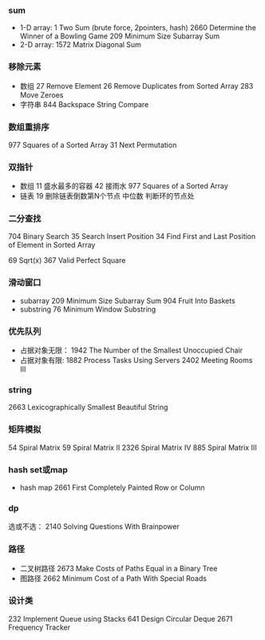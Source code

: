 ### sum
* 1-D array:
1 Two Sum (brute force, 2pointers, hash)
2660 Determine the Winner of a Bowling Game
209 Minimum Size Subarray Sum
* 2-D array:
1572 Matrix Diagonal Sum
### 移除元素
* 数组
27 Remove Element
26 Remove Duplicates from Sorted Array
283 Move Zeroes
* 字符串
844 Backspace String Compare
### 数组重排序
977 Squares of a Sorted Array
31 Next Permutation
### 双指针
* 数组
11 盛水最多的容器
42 接雨水
977 Squares of a Sorted Array
* 链表
19 删除链表倒数第N个节点
中位数
判断环的节点处
### 二分查找
704 Binary Search
35 Search Insert Position
34 Find First and Last Position of Element in Sorted Array

69 Sqrt(x)
367 Valid Perfect Square
### 滑动窗口
* subarray
209 Minimum Size Subarray Sum
904 Fruit Into Baskets
* substring
76 Minimum Window Substring
### 优先队列
* 占据对象无限：
1942 The Number of the Smallest Unoccupied Chair
* 占据对象有限:
1882 Process Tasks Using Servers
2402 Meeting Rooms III
### string
2663 Lexicographically Smallest Beautiful String
### 矩阵模拟
54 Spiral Matrix
59 Spiral Matrix II
2326 Spiral Matrix IV
885 Spiral Matrix III
### hash set或map
* hash map
2661 First Completely Painted Row or Column
### dp
选或不选：
2140 Solving Questions With Brainpower
### 路径
* 二叉树路径
2673 Make Costs of Paths Equal in a Binary Tree
* 图路径
2662 Minimum Cost of a Path With Special Roads
### 设计类
232 Implement Queue using Stacks
641 Design Circular Deque
2671 Frequency Tracker